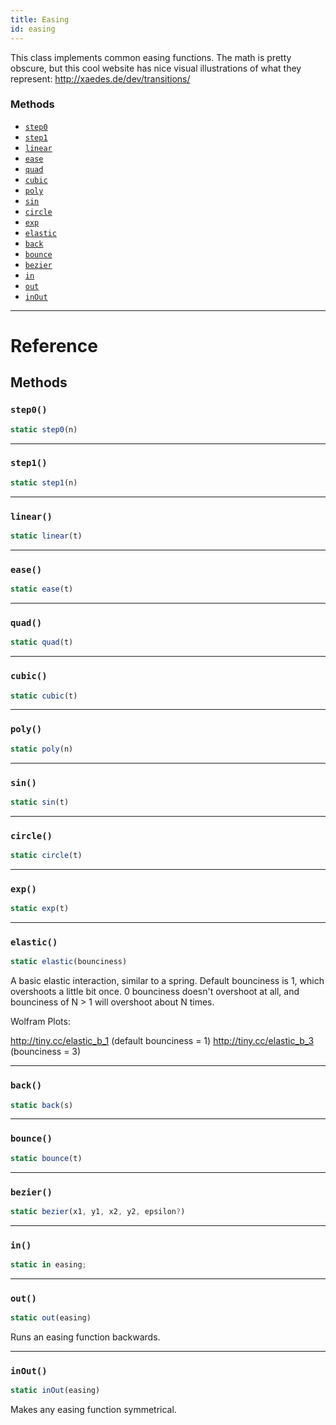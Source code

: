 ```yaml
---
title: Easing
id: easing
---
```


This class implements common easing functions. The math is pretty obscure, but this cool website has nice visual illustrations of what they represent: http://xaedes.de/dev/transitions/

### Methods

- [`step0`](easing.md#step0)
- [`step1`](easing.md#step1)
- [`linear`](easing.md#linear)
- [`ease`](easing.md#ease)
- [`quad`](easing.md#quad)
- [`cubic`](easing.md#cubic)
- [`poly`](easing.md#poly)
- [`sin`](easing.md#sin)
- [`circle`](easing.md#circle)
- [`exp`](easing.md#exp)
- [`elastic`](easing.md#elastic)
- [`back`](easing.md#back)
- [`bounce`](easing.md#bounce)
- [`bezier`](easing.md#bezier)
- [`in`](easing.md#in)
- [`out`](easing.md#out)
- [`inOut`](easing.md#inout)

---

# Reference

## Methods

### `step0()`

```jsx
static step0(n)
```

---

### `step1()`

```jsx
static step1(n)
```

---

### `linear()`

```jsx
static linear(t)
```

---

### `ease()`

```jsx
static ease(t)
```

---

### `quad()`

```jsx
static quad(t)
```

---

### `cubic()`

```jsx
static cubic(t)
```

---

### `poly()`

```jsx
static poly(n)
```

---

### `sin()`

```jsx
static sin(t)
```

---

### `circle()`

```jsx
static circle(t)
```

---

### `exp()`

```jsx
static exp(t)
```

---

### `elastic()`

```jsx
static elastic(bounciness)
```

A basic elastic interaction, similar to a spring. Default bounciness is 1, which overshoots a little bit once. 0 bounciness doesn't overshoot at all, and bounciness of N > 1 will overshoot about N times.

Wolfram Plots:

http://tiny.cc/elastic_b_1 (default bounciness = 1) http://tiny.cc/elastic_b_3 (bounciness = 3)

---

### `back()`

```jsx
static back(s)
```

---

### `bounce()`

```jsx
static bounce(t)
```

---

### `bezier()`

```jsx
static bezier(x1, y1, x2, y2, epsilon?)
```

---

### `in()`

```jsx
static in easing;
```

---

### `out()`

```jsx
static out(easing)
```

Runs an easing function backwards.

---

### `inOut()`

```jsx
static inOut(easing)
```

Makes any easing function symmetrical.
